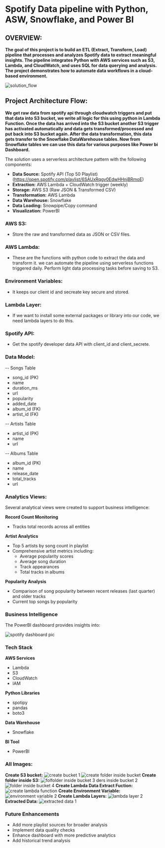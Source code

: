 # Spotify Data pipeline with Python, ASW, Snowflake, and Power BI

## OVERVIEW:
**The goal of this project is to build an ETL (Extract, Transform, Load) pipeline that processes and analyzes Spotify data to extract meaningful insights. The pipeline integrates Python with AWS services such as S3, Lambda, and CloudWatch, and uses SQL for data querying and analysis. The project demonstrates how to automate data workflows in a cloud-based environment.**

![solution_flow](https://github.com/user-attachments/assets/a7e173cf-d497-42ab-b4ad-f149d1795906)

## Project Architecture Flow:
**We get raw data from spotify api through cloudwatch triggers and put that data into S3 bucket, we write all logic for this using python in Lambda Function. Once the data has arrived into the S3 bucket another S3 trigger has activated automatically and data gets transformed/processed and put back into S3 bucket again. After the data transformation, this data gets transfer to the Snowflake DataWarehouse tables. Now from Snowflake tables we can use this data for various purposes like Power bi Dashboard.**

The solution uses a serverless architecture pattern with the following components:

- **Data Source:** Spotify API (Top 50 Playlist) (https://open.spotify.com/playlist/6SAUxRqgv0EdwHHnjBRmoE)
- **Extraction:** AWS Lambda + CloudWatch trigger (weekly)
- **Storage:** AWS S3 (Raw JSON & Transformed CSV)
- **Transformation:** AWS Lambda
- **Data Warehouse:** Snowflake
- **Data Loading:** Snowpipe/Copy command
- **Visualization:** PowerBI

### AWS S3:
- Store the raw and transformed data as JSON or CSV files.

### AWS Lambda:
- These are the functions with python code to extract the data and transform it. we can automate the pipeline using serverless functions triggered daily. Perform light data processing tasks before saving to S3.

### Environment Variables:
- It keeps our client id and secreate key secure and stored.

### Lambda Layer:
- If we want to install some external packages or library into our code, we need lambda layers to do this.

### Spotify API:
- Get the spotify developer data API with client_id and client_secrete.

### Data Model:
-- Songs Table
- song_id (PK)
- name
- duration_ms
- url
- popularity
- added_date
- album_id (FK)
- artist_id (FK)

-- Artists Table
- artist_id (PK)
- name
- url

-- Albums Table
- album_id (PK)
- name
- release_date
- total_tracks
- url

### Analytics Views:
Several analytical views were created to support business intelligence:

**Record Count Monitoring**

- Tracks total records across all entities

**Artist Analytics**

- Top 5 artists by song count in playlist
- Comprehensive artist metrics including:
  - Average popularity scores
  - Average song duration
  - Track appearances
  - Total tracks in albums

**Popularity Analysis**

- Comparison of song popularity between recent releases (last quarter) and older tracks
- Current top songs by popularity

### Business Intelligence
The PowerBI dashboard provides insights into:

![spotify dashboard pic](https://github.com/user-attachments/assets/0d124c12-fa0d-4bce-b320-8041317b7a3a)

### Tech Stack
**AWS Services**
- Lambda
- S3
- CloudWatch
- IAM

**Python Libraries**
- spotipy
- pandas
- boto3

**Data Warehouse**
- Snowflake

**BI Tool**
- PowerBI

### All Images:
**Create S3 bucket:**
![create bucket 1](https://github.com/user-attachments/assets/d4d7f504-ea28-4650-9131-0a5145c9c1ea)
![create folder inside bucket](https://github.com/user-attachments/assets/30e9db31-e032-436e-a3fe-fbd3b0c1fef5)
**Create folder inside S3:**
![fol![folder inside bucket 3](https://github.com/user-attachments/assets/77ce9f07-ce13-4f71-8f46-d0a0b5f24e82)
ders inside bucket 2](https://github.com/user-attachments/assets/7e1ed694-fba6-4864-acc1-cdd666631144)
![folder inside bucket 4](https://github.com/user-attachments/assets/6c3cc8f1-c46e-4f89-935c-0481137ece27)
**Create Lambda Data Extract Fuction:**
![create lambda function](https://github.com/user-attachments/assets/dd46dcbd-bebb-4dd6-a275-0ee62aaa7384)
**Create Environment Variable:**
![environment variable 2](https://github.com/user-attachments/assets/995b9d19-f20d-4db4-829e-55336aa8f623)
**Create Lambda Layers:**
![lambda layer 2](https://github.com/user-attachments/assets/ebb7acf2-829c-4c24-bc93-b54c2955f6d5)
**Extracted Data:**
![extracted data 1](https://github.com/user-attachments/assets/c67239e0-3350-4582-a7df-757eade5e396)

### Future Enhancements
- Add more playlist sources for broader analysis
- Implement data quality checks
- Enhance dashboard with more predictive analytics
- Add historical trend analysis

